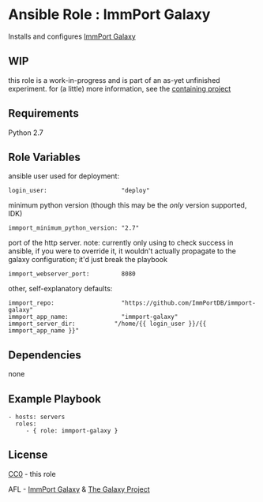 Ansible Role : ImmPort Galaxy
=========

Installs and configures [ImmPort Galaxy](https://github.com/ImmPortDB/immport-galaxy)

WIP
---
this role is a work-in-progress and is part of an as-yet unfinished experiment. for (a little) more information, see the [containing project](https://github.com/dheles/immport-galaxy-ansible)

Requirements
------------

Python 2.7

Role Variables
--------------

ansible user used for deployment:

    login_user:                     "deploy"

minimum python version (though this may be the *only* version supported, IDK)

    immport_minimum_python_version: "2.7"

port of the http server. note: currently only using to check success in ansible, if you were to override it, it wouldn't actually propagate to the galaxy configuration; it'd just break the playbook

    immport_webserver_port:         8080

other, self-explanatory defaults:

    immport_repo:                   "https://github.com/ImmPortDB/immport-galaxy"
    immport_app_name:               "immport-galaxy"
    immport_server_dir:           "/home/{{ login_user }}/{{ immport_app_name }}"

Dependencies
------------

none

Example Playbook
----------------

    - hosts: servers
      roles:
         - { role: immport-galaxy }

License
-------

[CC0](https://creativecommons.org/publicdomain/zero/1.0/) - this role

AFL - [ImmPort Galaxy](https://raw.githubusercontent.com/ImmPortDB/immport-galaxy/master/LICENSE.txt) & [The Galaxy Project](https://raw.githubusercontent.com/galaxyproject/galaxy/dev/LICENSE.txt)
